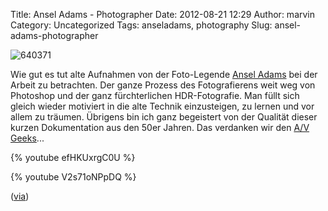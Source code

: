 Title: Ansel Adams - Photographer
Date: 2012-08-21 12:29
Author: marvin
Category: Uncategorized
Tags: anseladams, photography
Slug: ansel-adams-photographer

![640371]({filename}/images/640371.jpg)

Wie gut es tut alte Aufnahmen von der Foto-Legende [Ansel
Adams](http://de.wikipedia.org/wiki/Ansel_Adams) bei der Arbeit zu
betrachten. Der ganze Prozess des Fotografierens weit weg von Photoshop
und der ganz fürchterlichen HDR-Fotografie. Man füllt sich gleich wieder
motiviert in die alte Technik einzusteigen, zu lernen und vor allem zu
träumen. Übrigens bin ich ganz begeistert von der Qualität dieser kurzen
Dokumentation aus den 50er Jahren. Das verdanken wir den [A/V
Geeks](http://www.avgeeks.com/)...

{% youtube efHKUxrgC0U %}

{% youtube V2s71oNPpDQ %}

([via](http://www.petapixel.com/2012/08/18/a-1958-documentary-about-the-life-and-work-of-photographer-ansel-adams/))

